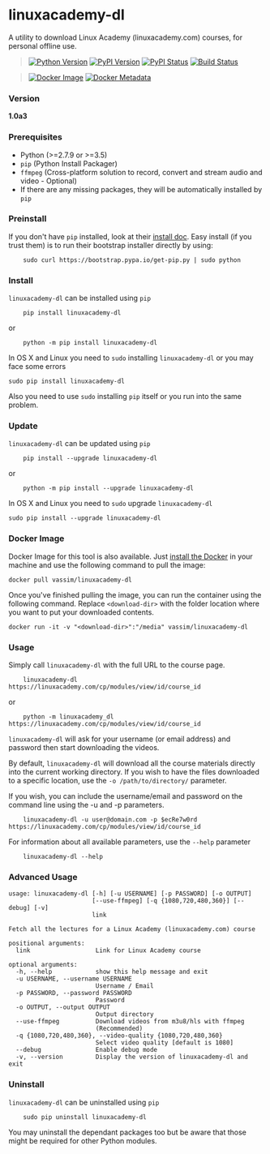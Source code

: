 # linuxacademy-dl

A utility to download Linux Academy (linuxacademy.com) courses, for personal offline use.

> [![Python Version](https://img.shields.io/pypi/pyversions/linuxacademy-dl.svg)](https://pypi.python.org/pypi/linuxacademy-dl)
[![PyPI Version](https://img.shields.io/pypi/v/linuxacademy-dl.svg)](https://pypi.python.org/pypi/linuxacademy-dl)
[![PyPI Status](https://img.shields.io/pypi/status/linuxacademy-dl.svg)](https://pypi.python.org/pypi/linuxacademy-dl)
[![Build Status](https://travis-ci.org/vassim/linuxacademy-dl.svg?branch=master)](https://travis-ci.org/vassim/linuxacademy-dl)

> [![Docker Image](https://img.shields.io/docker/automated/vassim/linuxacademy-dl.svg)](https://hub.docker.com/r/vassim/linuxacademy-dl/)
[![Docker Metadata](https://images.microbadger.com/badges/image/vassim/linuxacademy-dl.svg)](https://microbadger.com/images/vassim/linuxacademy-dl)


### Version
**1.0a3**


### Prerequisites

* Python (>=2.7.9 or >=3.5)
* `pip` (Python Install Packager)
* `ffmpeg` (Cross-platform solution to record, convert and stream audio and video - Optional)
* If there are any missing packages, they will be automatically installed by `pip`


### Preinstall

If you don't have `pip` installed, look at their [install doc](http://pip.readthedocs.org/en/latest/installing.html).
Easy install (if you trust them) is to run their bootstrap installer directly by using:

```
    sudo curl https://bootstrap.pypa.io/get-pip.py | sudo python
```


### Install

`linuxacademy-dl` can be installed using `pip`

```
    pip install linuxacademy-dl
```

or

```
    python -m pip install linuxacademy-dl
```

 In OS X and Linux you need to `sudo` installing `linuxacademy-dl` or you may face some errors

```
sudo pip install linuxacademy-dl
```

Also you need to use `sudo` installing `pip` itself or you run into the same problem.


### Update

`linuxacademy-dl` can be updated using `pip`

```
    pip install --upgrade linuxacademy-dl
```

or

```
    python -m pip install --upgrade linuxacademy-dl
```

 In OS X and Linux you need to `sudo` upgrade `linuxacademy-dl`

 ```
 sudo pip install --upgrade linuxacademy-dl
 ```


### Docker Image
Docker Image for this tool is also available. Just [install the Docker](https://docs.docker.com/engine/installation/) in your machine and use the following command to pull the image:

```
docker pull vassim/linuxacademy-dl
```

Once you've finished pulling the image, you can run the container using the following command. Replace `<download-dir>` with the folder location where you want to put your downloaded contents.

```
docker run -it -v "<download-dir>":"/media" vassim/linuxacademy-dl
```


### Usage

Simply call `linuxacademy-dl` with the full URL to the course page.

```
    linuxacademy-dl https://linuxacademy.com/cp/modules/view/id/course_id
```

or

```
    python -m linuxacademy_dl https://linuxacademy.com/cp/modules/view/id/course_id
```

`linuxacademy-dl` will ask for your username (or email address) and password then start downloading the videos.

By default, `linuxacademy-dl` will download all the course materials directly into the current working directory.  If you wish to have the files downloaded to a specific location, use the `-o /path/to/directory/` parameter.

If you wish, you can include the username/email and password on the command line using the -u and -p parameters.

```
    linuxacademy-dl -u user@domain.com -p $ecRe7w0rd https://linuxacademy.com/cp/modules/view/id/course_id
```

For information about all available parameters, use the `--help` parameter

```
    linuxacademy-dl --help
```


### Advanced Usage

```
usage: linuxacademy-dl [-h] [-u USERNAME] [-p PASSWORD] [-o OUTPUT]
                       [--use-ffmpeg] [-q {1080,720,480,360}] [--debug] [-v]
                       link

Fetch all the lectures for a Linux Academy (linuxacademy.com) course

positional arguments:
  link                  Link for Linux Academy course

optional arguments:
  -h, --help            show this help message and exit
  -u USERNAME, --username USERNAME
                        Username / Email
  -p PASSWORD, --password PASSWORD
                        Password
  -o OUTPUT, --output OUTPUT
                        Output directory
  --use-ffmpeg          Download videos from m3u8/hls with ffmpeg
                        (Recommended)
  -q {1080,720,480,360}, --video-quality {1080,720,480,360}
                        Select video quality [default is 1080]
  --debug               Enable debug mode
  -v, --version         Display the version of linuxacademy-dl and exit
```


### Uninstall

`linuxacademy-dl` can be uninstalled using `pip`

```
    sudo pip uninstall linuxacademy-dl
```

You may uninstall the dependant packages too but be aware that those might be required for other Python modules.

